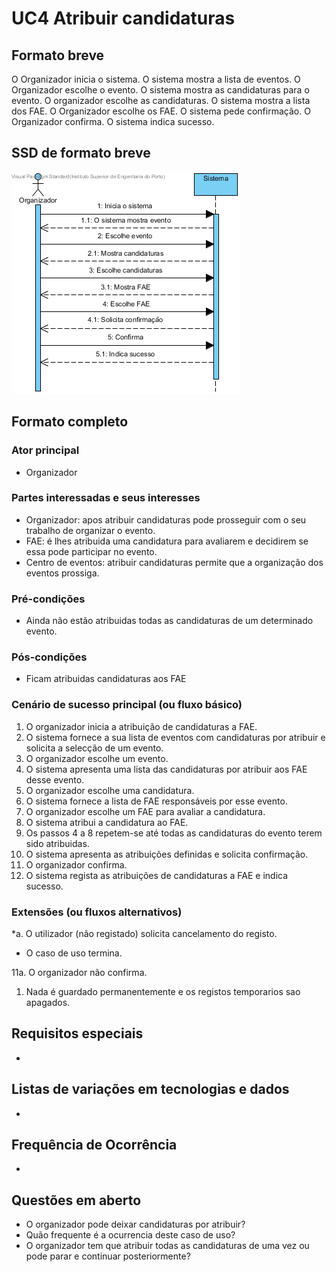 # UC4 Atribuir candidaturas
## Formato breve
O Organizador inicia o sistema.
O sistema mostra a lista de eventos.
O Organizador escolhe o evento.
O sistema mostra as candidaturas para o evento.
O organizador escolhe as candidaturas.
O sistema mostra a lista dos FAE.
O Organizador escolhe os FAE.
O sistema pede confirmação.
O Organizador confirma.
O sistema indica sucesso.

## SSD de formato breve
![SSD_UC4.png](../../Imagens/SSD_UC4.png)
## Formato completo

### Ator principal
* Organizador

### Partes interessadas e seus interesses
+ Organizador: apos atribuir candidaturas pode prosseguir com o seu trabalho de organizar o evento.
+ FAE: é lhes atribuida uma candidatura para avaliarem e decidirem se essa pode participar no evento.
+ Centro de eventos: atribuir candidaturas permite que a organização dos eventos prossiga.

### Pré-condições
+ Ainda não estão atribuidas todas as candidaturas de um determinado evento.

### Pós-condições
+ Ficam atribuidas candidaturas aos FAE

### Cenário de sucesso principal (ou fluxo básico)
1. O organizador inicia a atribuição de candidaturas a FAE.
2. O sistema fornece a sua lista de eventos com candidaturas por atribuir e solicita a selecção de um evento.
3. O organizador escolhe um evento.
4. O sistema apresenta uma lista das candidaturas por atribuir aos FAE desse evento.
5. O organizador escolhe uma candidatura.
6. O sistema fornece a lista de FAE responsáveis por esse evento.
7. O organizador escolhe um FAE para avaliar a candidatura.
8. O sistema atribui a candidatura ao FAE.
9. Os passos 4 a 8 repetem-se até todas as candidaturas do evento terem sido atribuidas.
10. O sistema apresenta as atribuições definidas e solicita confirmação.
11. O organizador confirma.
12. O sistema regista as atribuições de candidaturas a FAE e indica sucesso.

### Extensões (ou fluxos alternativos)
\*a. O utilizador (não registado) solicita cancelamento do registo.

+ O caso de uso termina.

11a. O organizador não confirma.
1. Nada é guardado permanentemente e os registos temporarios sao apagados.
## Requisitos especiais
*
## Listas de variações em tecnologias e dados
*
## Frequência de Ocorrência
*
## Questões em aberto
+ O organizador pode deixar candidaturas por atribuir?
+ Quão frequente é a ocurrencia deste caso de uso?
+ O organizador tem que atribuir todas as candidaturas de uma vez ou pode parar e continuar posteriormente?
